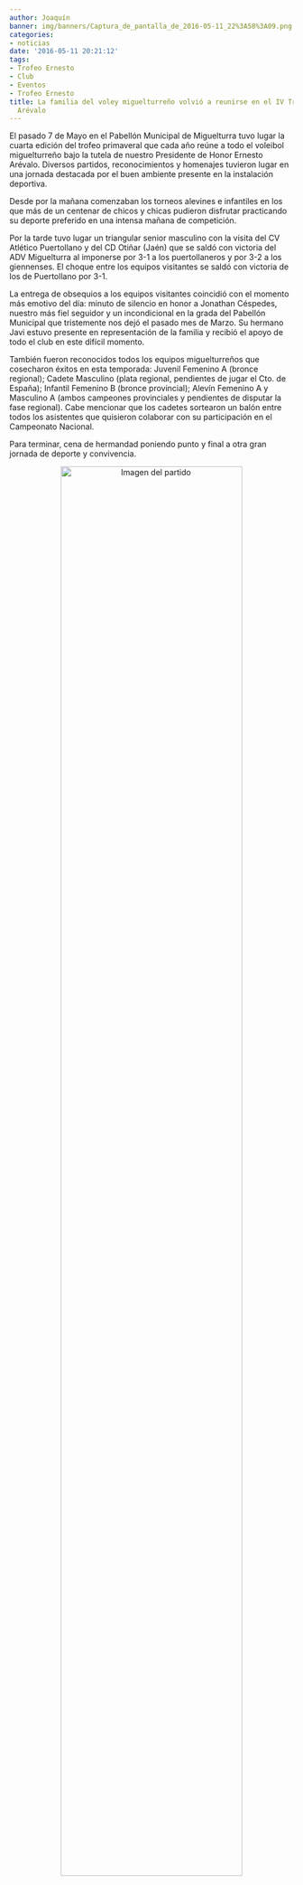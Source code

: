 ```yaml
---
author: Joaquín
banner: img/banners/Captura_de_pantalla_de_2016-05-11_22%3A58%3A09.png
categories:
- noticias
date: '2016-05-11 20:21:12'
tags:
- Trofeo Ernesto
- Club
- Eventos
- Trofeo Ernesto
title: La familia del voley miguelturreño volvió a reunirse en el IV Trofeo Ernesto
  Arévalo
---
```


El pasado 7 de Mayo en el Pabellón Municipal de Miguelturra tuvo lugar la cuarta edición del trofeo primaveral que cada año reúne a todo el voleibol miguelturreño bajo la tutela de nuestro Presidente de Honor Ernesto Arévalo. Diversos partidos, reconocimientos y homenajes tuvieron lugar en una jornada destacada por el buen ambiente presente en la instalación deportiva.

Desde por la mañana comenzaban los torneos alevines e infantiles en los que más de un centenar de chicos y chicas pudieron disfrutar practicando su deporte preferido en una intensa mañana de competición.

Por la tarde tuvo lugar un triangular senior masculino con la visita del CV Atlético Puertollano y del CD Otiñar (Jaén) que se saldó con victoria del ADV Miguelturra al imponerse por 3-1 a los puertollaneros y por 3-2 a los giennenses. El choque entre los equipos visitantes se saldó con victoria de los de Puertollano por 3-1.

La entrega de obsequios a los equipos visitantes coincidió con el momento más emotivo del día: minuto de silencio en honor a Jonathan Céspedes, nuestro más fiel seguidor y un incondicional en la grada del Pabellón Municipal que tristemente nos dejó el pasado mes de Marzo. Su hermano Javi estuvo presente en representación de la familia y recibió el apoyo de todo el club en este difícil momento.

También fueron reconocidos todos los equipos miguelturreños que cosecharon éxitos en esta temporada: Juvenil Femenino A (bronce regional); Cadete Masculino (plata regional, pendientes de jugar el Cto. de España); Infantil Femenino B (bronce provincial); Alevín Femenino A y Masculino A (ambos campeones provinciales y pendientes de disputar la fase regional). Cabe mencionar que los cadetes sortearon un balón entre todos los asistentes que quisieron colaborar con su participación en el Campeonato Nacional.

Para terminar, cena de hermandad poniendo punto y final a otra gran jornada de deporte y convivencia.

<center>
<a target="_new" href="http://www.advmiguelturra.org/img/banners/Captura%20de%20pantalla%20de%202016-05-11%2022%3A58%3A09.png"> 
<img alt="Imagen del partido" width="80%" align="center" src="http://www.advmiguelturra.org/img/banners/Captura%20de%20pantalla%20de%202016-05-11%2022%3A58%3A09.png"/> </a> </center> 

